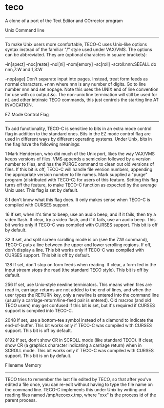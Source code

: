 # teco
A clone of a port of the Text Editor and COrrector program

Unix Command line 
---- ------- ----

To make Unix users more comfortable,  TECO-C uses Unix-like options syntax
instead of the familiar "/" style used under VAX/VMS.  The options can be
abbreviated.  They are (optional characters in square brackets):

-in[spect]
-noc[reate]
-noi[ni]
-nom[emory]
-sc[roll]
-scroll:nnn:SEEALL
	do nnn,7:W and 1,3:W


-nop[age]
	Don't separate input into pages.  Instead,  treat form feeds as
	normal characters.
+nnn 
	where nnn is any number of digits. Go to line number nnn and set
	nopage. Note this uses the UNIX end of line convention for use with
        cc output &c. The non-unix line termination will still be used for
	nL and other intrinsic TECO commands, this just controls the
	starting line AT INVOCATION.
  
  
  EZ Mode Control Flag
-- ---- ------- ----

To add functionality,  TECO-C is sensitive to bits in an extra mode control
flag in addition to the standard ones.  Bits in the EZ mode control flag are
used in different ways by different operating systems.  Under Unix,  bits in
the flag have the following meanings:

 1	Mark Henderson,  who did much of the Unix port,  likes the way
	VAX/VMS	keeps versions of files.  VMS appends a semicolon followed
	by a version number to files,  and has the PURGE command to clean
	out old versions of files.  If this bit is off,  TECO-C will handle
	file version numbers,  appending the appropriate version number to
	file names.  Mark supplied a "purge" program (distributed with TECO-C)
	for users of this feature.  Setting this flag turns off the feature,
	to make TECO-C function as expected by the average Unix user.  This
	flag is set by default.

 8	I don't know what this flag does.  It only makes sense when TECO-C
	is compiled with CURSES support.

 16	If set, when it's time to beep,  use an audio beep,  and if it fails,
	then try a video flash.  If clear,  try a video flash,  and if it
	fails,  use an audio beep.  This bit works only if TECO-C was compiled
	with CURSES support.  This bit is off by default.

 32	If set,  and split screen scrolling mode is on (see the 7:W command),
	TECO-C puts a line between the upper and lower scrolling regions.
	If off,  don't display a line.  This bit works only if TECO-C was
	compiled with CURSES support.  This bit is off by default.

 128	If set,  don't stop on form feeds when reading.  If clear,  a form
	fed in the input stream stops the read (the standard TECO style).
	This bit is off by default.

 256	If set,  use Unix-style newline terminators.  This means when files
	are read in,  carriage-returns are not added to the end of lines,
	and when the user types the RETURN key,  only a newline is entered
	into the command line (usually a carriage-return/line-feed pair is
	entered).  Old macros (and old TECO users) may get confused if this
	bit is set,  but it's required if CURSES support is compiled into 
	TECO-C.

 2048	If set,  use a bottom-tee symbol instead of a diamond to indicate
	the end-of-buffer.  This bit works only if TECO-C was compiled with
	CURSES support.  This bit is off by default.
	
 8192	If set,  don't show CR in SCROLL mode (like standard TECO).  If clear,
	show CR (a graphics character indicating a carriage return) when in
	SCROLL mode.  This bit works only if TECO-C was compiled with CURSES
	support.  This bit is on by default.


Filename Memory
-------- ------

TECO tries to remember the last file edited by TECO,  so that after you've
edited a file once,  you can re-edit without having to type the file name
on the command line.  TECO-C implements this under Unix by writing and reading
files named /tmp/tecoxxx.tmp,  where "xxx" is the process id of the parent
process.


